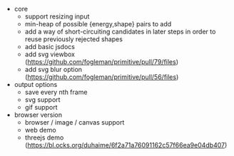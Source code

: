 
- core
  - support resizing input
  - min-heap of possible {energy,shape} pairs to add
  - add a way of short-circuiting candidates in later steps in order to reuse previously rejected shapes
  - add basic jsdocs
  - add svg viewbox (https://github.com/fogleman/primitive/pull/79/files)
  - add svg blur option (https://github.com/fogleman/primitive/pull/56/files)
- output options
  - save every nth frame
  - svg support
  - gif support
- browser version
  - browser / image / canvas support
  - web demo
  - threejs demo (https://bl.ocks.org/duhaime/6f2a71a76091162c57f66ea9e04db407)


